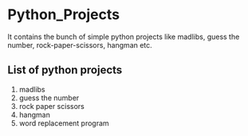 # Python_Projects
It contains the bunch of simple python projects like madlibs, guess the number, rock-paper-scissors, hangman etc.

## List of python projects
 1) madlibs
 2) guess the number
 3) rock paper scissors
 4) hangman
 5) word replacement program
